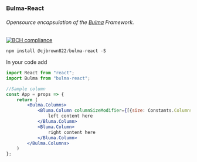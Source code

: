 ### Bulma-React
###### Opensource encapsulation of the [Bulma](https://bulma.io) Framework.
[![BCH compliance](https://bettercodehub.com/edge/badge/cjbrown822/bulma-react?branch=master)](https://bettercodehub.com/)

```javascript
npm install @cjbrown822/bulma-react -S
```

In your code add

```jsx harmony
import React from "react";
import Bulma from "bulma-react";

//Sample column
const App = props => {
    return (
        <Bulma.Columns>
            <Bluma.Column columnSizeModifier={[{size: Constants.Columns.Sizes.OneQuarter}]}>
                left content here
            </Bluma.Column>
            <Bluma.Column>
                right content here
            </Bluma.Column>
        </Bulma.Columns>
    )
};
```
